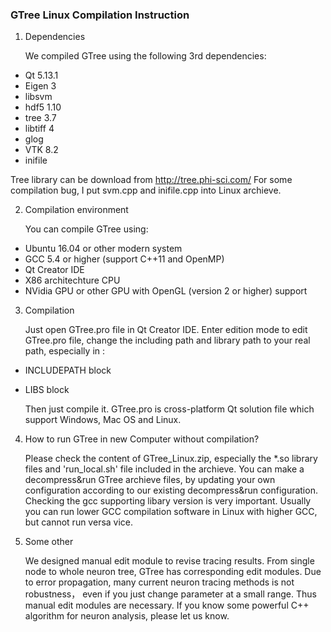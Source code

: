 ### GTree Linux Compilation Instruction

1. Dependencies

    We compiled GTree using the following 3rd dependencies:

- Qt 5.13.1
- Eigen 3
- libsvm 
- hdf5 1.10
- tree 3.7
- libtiff 4
- glog
- VTK 8.2
- inifile

Tree library can be download from http://tree.phi-sci.com/
For some compilation bug, I put svm.cpp and inifile.cpp into Linux archieve.

2. Compilation environment

    You can compile GTree using: 
- Ubuntu 16.04 or other modern system
- GCC 5.4 or higher (support C++11 and OpenMP)
- Qt Creator IDE
- X86 architechture CPU
- NVidia GPU or other GPU with OpenGL (version 2 or higher) support

3. Compilation

    Just open GTree.pro file in Qt Creator IDE. Enter edition mode to edit GTree.pro file, change the including path and library path to your real path, especially in :

- INCLUDEPATH block
- LIBS block

     Then just compile it. GTree.pro is cross-platform Qt solution file which support Windows, Mac OS and Linux.

4. How to run GTree in new Computer without compilation?

    Please check the content of GTree_Linux.zip, especially the *.so library files and 'run_local.sh' file included in the archieve. You can make a decompress&run GTree archieve files, by updating your own configuration according to our existing decompress&run configuration. Checking the gcc supporting libary version is very important. Usually you can run lower GCC compilation software in Linux with higher GCC, but cannot run versa vice.
    
   
5. Some other 

    We designed manual edit module to revise tracing results. From single node to whole neuron tree, GTree has corresponding edit modules.
    Due to error propagation, many current neuron tracing methods is not robustness， even if you just change parameter at a small range. Thus manual edit modules are necessary. If you know some powerful C++ algorithm for neuron analysis, please let us know.

